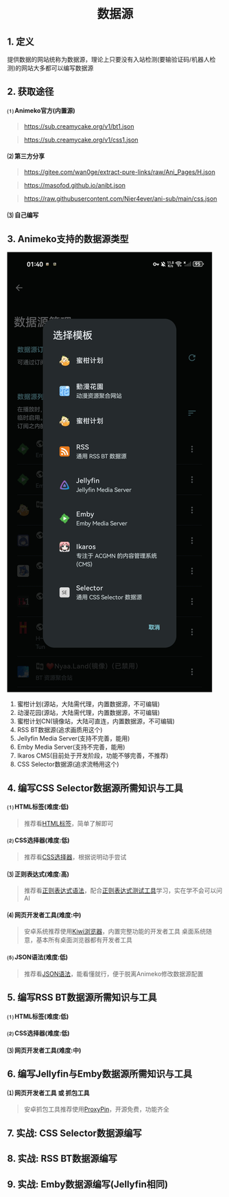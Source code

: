 <h1 align="center">数据源</h1>

## 1. 定义
提供数据的网站统称为数据源，理论上只要没有入站检测(要输验证码/机器人检测)的网站大多都可以编写数据源

## 2. 获取途径
#### ⑴ Animeko官方(内置源)
> https://sub.creamycake.org/v1/bt1.json
	
> https://sub.creamycake.org/v1/css1.json
#### ⑵ 第三方分享
> https://gitee.com/wan0ge/extract-pure-links/raw/Ani_Pages/H.json
    
> https://masofod.github.io/anibt.json
    
> https://raw.githubusercontent.com/Nier4ever/ani-sub/main/css.json
#### ⑶ 自己编写

## 3. Animeko支持的数据源类型
<img src="images/templateType.jpg"/>

1. 蜜柑计划(源站，大陆需代理，内置数据源，不可编辑)
2. 动漫花园(源站，大陆需代理，内置数据源，不可编辑)
3. 蜜柑计划CN(镜像站，大陆可直连，内置数据源，不可编辑)
4. RSS BT数据源(追求画质用这个)
5. Jellyfin Media Server(支持不完善，能用)
6. Emby Media Server(支持不完善，能用)
7. Ikaros CMS(目前处于开发阶段，功能不够完善，不推荐)
8. CSS Selector数据源(追求流畅用这个)

## 4. 编写CSS Selector数据源所需知识与工具
#### ⑴ HTML标签(难度:低)
> 推荐看[HTML标签](https://www.w3school.com.cn/tags/index.asp)，简单了解即可
#### ⑵ CSS选择器(难度:低)
> 推荐看[CSS选择器](https://www.runoob.com/cssref/css-selectors.html)，根据说明动手尝试
#### ⑶ 正则表达式(难度:高)
> 推荐看[正则表达式语法](https://stackoverflow.org.cn/regexsucha)，配合[正则表达式测试工具](https://stackoverflow.org.cn/regex)学习，实在学不会可以问AI
#### ⑷ 网页开发者工具(难度:中)
> 安卓系统推荐使用[Kiwi浏览器](https://github.com/kiwibrowser/src.next/releases/latest)，内置完整功能的开发者工具
> 桌面系统随意，基本所有桌面浏览器都有开发者工具
#### ⑸ JSON语法(难度:低)
> 推荐看[JSON语法](https://www.runoob.com/json/json-syntax.html)，能看懂就行，便于脱离Animeko修改数据源配置

## 5. 编写RSS BT数据源所需知识与工具
#### ⑴ HTML标签(难度:低)
#### ⑵ CSS选择器(难度:低)
#### ⑶ 网页开发者工具(难度:中)

## 6. 编写Jellyfin与Emby数据源所需知识与工具 
#### ⑴ 网页开发者工具 或 抓包工具
> 安卓抓包工具推荐使用[ProxyPin](https://github.com/wanghongenpin/proxypin/releases/latest)，开源免费，功能齐全

## 7. 实战: CSS Selector数据源编写

## 8. 实战: RSS BT数据源编写

## 9. 实战: Emby数据源编写(Jellyfin相同)
